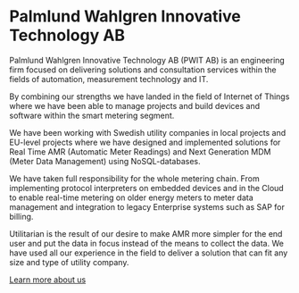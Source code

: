 # Palmlund Wahlgren Innovative Technology AB

Palmlund Wahlgren Innovative Technology AB (PWIT AB) is an engineering firm 
focused on delivering solutions and consultation services within the fields 
of automation, measurement technology and IT. 

By combining our strengths we have landed in the field of Internet of Things 
where we have been able to manage projects and build devices and software 
within the smart metering segment.

We have been working with Swedish utility companies in local projects and 
EU-level projects where we have designed and implemented solutions for Real 
Time AMR (Automatic Meter Readings) and Next Generation MDM (Meter Data 
Management) using NoSQL-databases.

We have taken full responsibility for the whole metering chain. From 
implementing protocol interpreters on embedded devices and in the Cloud to 
enable real-time metering on older energy meters to meter data management and 
integration to legacy Enterprise systems such as SAP for billing.

Utilitarian is the result of our desire to make AMR more simpler for the end 
user and put the data in focus instead of the means to collect the data.
We have used all our experience in the field to deliver a solution that can
fit any size and type of utility company. 

[Learn more about us](https://www.pwit.se)